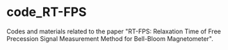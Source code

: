# code_RT-FPS
Codes and materials related to the paper "RT-FPS: Relaxation Time of Free Precession Signal Measurement Method for Bell-Bloom Magnetometer".
